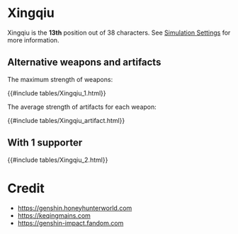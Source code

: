 # Xingqiu

Xingqiu is the **13th** position out of 38 characters. See [Simulation Settings](./simulation_settings.md) for more information.

## Alternative weapons and artifacts

The maximum strength of weapons:

{{#include tables/Xingqiu_1.html}}

The average strength of artifacts for each weapon:

{{#include tables/Xingqiu_artifact.html}}

## With 1 supporter

{{#include tables/Xingqiu_2.html}}

# Credit

- <https://genshin.honeyhunterworld.com>
- <https://keqingmains.com>
- <https://genshin-impact.fandom.com>
